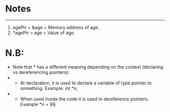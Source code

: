 # Notes
-------
1. agePtr = &age = Memory address of age.
2. *agePtr = age = Value of age.

# N.B:
- Note that * has a different meaning depending on the context (declaring vs dereferencing pointers):
- - At declaration, it is used to declare a variable of type pointer to something. Example: int *n;
- - When used inside the code it is used to dereference pointers. Example *n = 98;
